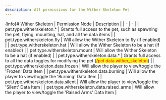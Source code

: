 ```yaml
---
description: All permissions for the Wither Skeleton Pet
---
```


{info}# Wither Skeleton
| Permission Node | Description |
| - | - |
| pet.type.witherskeleton.* | Grants full access to the pet, such as spawning the pet, flying, mounting, hat, and all the data items |
| pet.type.witherskeleton.fly | Will allow the Wither Skeleton to fly (if enabled) |
| pet.type.witherskeleton.hat | Will allow the Wither Skeleton to be a hat (if enabled) |
| pet.type.witherskeleton.mount | Will allow the Wither Skeleton to be a hat (if enabled) |
| pet.type.witherskeleton.data.* | Grants full access to all the data toggles for modifying the pet (<mark style="color:red;">/pet data wither_skeleton</mark>) |
| pet.type.witherskeleton.data.frozen | Will allow the player to view/toggle the 'Frozen' Data Item |
| pet.type.witherskeleton.data.burning | Will allow the player to view/toggle the 'Burning' Data Item |
| pet.type.witherskeleton.data.silent | Will allow the player to view/toggle the 'Silent' Data Item |
| pet.type.witherskeleton.data.raised_arms | Will allow the player to view/toggle the 'Raised Arms' Data Item |

